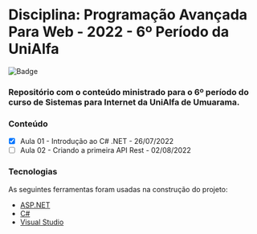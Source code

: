 # Disciplina: Programação Avançada Para Web - 2022 - 6º Período da UniAlfa

![Badge](https://img.shields.io/badge/Marcos%20Dias%20Vendramini-ASP.NET%20C%23-red)

### Repositório com o conteúdo ministrado para o 6º período do curso de Sistemas para Internet da UniAlfa de Umuarama.

### Conteúdo

- [x] Aula 01 - Introdução ao C# .NET - 26/07/2022
- [ ] Aula 02 - Criando a primeira API Rest - 02/08/2022

### Tecnologias

As seguintes ferramentas foram usadas na construção do projeto:

- [ASP.NET](https://dotnet.microsoft.com/apps/aspnet)
- [C#](https://docs.microsoft.com/pt-br/dotnet/csharp/)
- [Visual Studio](https://visualstudio.microsoft.com/pt-br/)
